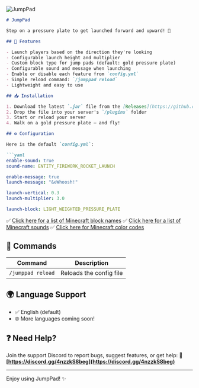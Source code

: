 ![JumpPad](https://github.com/user-attachments/assets/406cab53-c76c-4631-a45a-8afc15f8765c)

````markdown
# JumpPad

Step on a pressure plate to get launched forward and upward! 🚀

## 🔧 Features

- Launch players based on the direction they're looking
- Configurable launch height and multiplier
- Custom block type for jump pads (default: gold pressure plate)
- Configurable sound and message when launching
- Enable or disable each feature from `config.yml`
- Simple reload command: `/jumppad reload`
- Lightweight and easy to use

## 📥 Installation

1. Download the latest `.jar` file from the [Releases](https://github.com/AzenChire/JumpPad/releases) page
2. Drop the file into your server's `/plugins` folder
3. Start or reload your server
4. Walk on a gold pressure plate — and fly!

## ⚙️ Configuration

Here is the default `config.yml`:

```yaml
enable-sound: true
sound-name: ENTITY_FIREWORK_ROCKET_LAUNCH

enable-message: true
launch-message: "&eWhoosh!"

launch-vertical: 0.3
launch-multiplier: 3.0

launch-block: LIGHT_WEIGHTED_PRESSURE_PLATE
````

✅ [Click here for a list of Minecraft block names](https://hub.spigotmc.org/javadocs/spigot/org/bukkit/Material.html)
✅ [Click here for a list of Minecraft sounds](https://minecraft.fandom.com/wiki/Sounds.json)
✅ [Click here for Minecraft color codes](https://minecraft.fandom.com/wiki/Formatting_codes)

## 💬 Commands

| Command           | Description             |
| ----------------- | ----------------------- |
| `/jumppad reload` | Reloads the config file |

## 🌍 Language Support

* ✅ English (default)
* 🌐 More languages coming soon!

## ❓ Need Help?

Join the support Discord to report bugs, suggest features, or get help:
🔗 **[https://discord.gg/4nzzkS8beg](https://discord.gg/4nzzkS8beg)**

---

Enjoy using JumpPad! ✨
